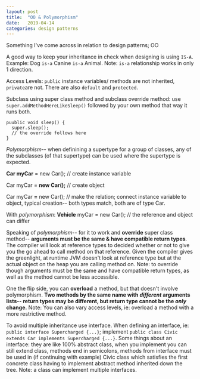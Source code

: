 ```yaml
---
layout: post
title:  "OO & Polymorphism"
date:   2019-04-14
categories: design patterns
---
```

  
  Something I've come across in relation to design patterns; OO
  
  A good way to keep your inheritance in check when designing is using `IS-A`. Example: Dog `is-a` Canine `is-a` Animal. Note: `is-a` relationship works in only 1 direction.
  
  Access Levels: `public` instance variables/ methods are not inherited, `private`are not. There are also `default` and `protected`.
  
  Subclass using super class method and subclass override method: use `super.addMethodHereLikeSleep()` followed by your own method that way it runs both.
  ```
  puublic void sleep() {
    super.sleep();
    // the override follows here
  }
  ```
  
  *Polymorphism*-- when definining a supertype for a group of classes, any of the subclasses (of that supertype) can be used where the supertype is expected.
  
  **Car myCar** = new Car(); // create instance variable
  
  Car myCar = **new Car();** // create object
  
  Car myCar **=** new Car(); // make the relation; connect instance variable to object, typical creation-- both types match, both are of type Car.
  
  With *polymorphism*: **Vehicle** myCar = new Car(); // the reference and object can differ
  
  Speaking of *polymorphism*-- for it to work and **override** super class method-- **arguments must be the same & have compatible return types**. The compiler will look at reference types to decided whether or not to give you the go ahead to call method on that reference. Given the compiler gives the greenlight, at runtime JVM doesn't look at reference type but at the actual object on the heap you are calling method on. Note: to override though arguments must be the same and have compatible return types, as well as the method cannot be less accessible.
  
  One the flip side, you can **overload** a method, but that doesn't involve polymorphism. **Two methods by the same name with *different* arguments lists-- return types may be different, but return type cannot be the *only* change.** Note: You can also vary access levels, ie: overload a method with a more restrictive method.
  
  To avoid multiple inheritance use interface. When defining an interface, ie: `public interface Supercharged {...}`; implement `public class Civic extends Car implements Supercharged {...}`. Some things about an interface: they are like 100% abstract class, when you implement you can still extend class, methods end in semicolons, methods from interface must be used in (if continuing with example) Civic class which satisfies the first concrete class having to implement abstract method inherited down the tree. Note: a class can implement multiple interfaces.
